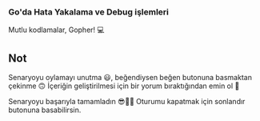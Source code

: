 ### Go'da Hata Yakalama ve Debug işlemleri

Mutlu kodlamalar, Gopher!  💻 

## Not
Senaryoyu oylamayı unutma 😃, beğendiysen beğen butonuna basmaktan çekinme 🙃
İçeriğin geliştirilmesi için bir yorum bıraktığından emin ol 🙏

Senaryoyu başarıyla tamamladın 😎👏🏻
Oturumu kapatmak için sonlandır butonuna basabilirsin.
